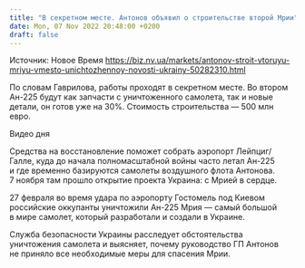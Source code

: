 ```yaml
---
title: "В секретном месте. Антонов объявил о строительстве второй Мрии"
date: Mon, 07 Nov 2022 20:48:00 +0200
draft: false
---
```

Источник: Новое Время https://biz.nv.ua/markets/antonov-stroit-vtoruyu-mriyu-vmesto-unichtozhennoy-novosti-ukrainy-50282310.html


 По словам Гаврилова, работы проходят в секретном месте. Во втором Ан-225 будут как запчасти с уничтоженного самолета, так и новые детали, он готов уже на 30%. Стоимость строительства — 500 млн евро.

 Видео дня   

Средства на восстановление поможет собрать аэропорт Лейпциг/Галле, куда до начала полномасштабной войны часто летал Ан-225 и где временно базируются самолеты воздушного флота Антонова. 7 ноября там прошло открытие проекта Украина: с Мрией в сердце.

27 февраля во время удара по аэропорту Гостомель под Киевом российские оккупанты уничтожили Ан-225 Мрия — самый большой в мире самолет, который разработали и создали в Украине.

Служба безопасности Украины расследует обстоятельства уничтожения самолета и выясняет, почему руководство ГП Антонов не приняло все необходимые меры для спасения Мрии.
